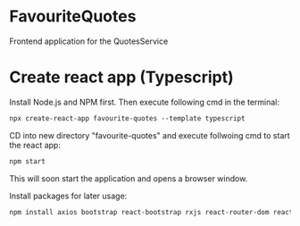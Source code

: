 # FavouriteQuotes
Frontend application for the QuotesService

# Create react app (Typescript)
Install Node.js and NPM first.
Then execute following cmd in the terminal:
``` ps
npx create-react-app favourite-quotes --template typescript
```

CD into new directory "favourite-quotes" and execute follwoing cmd to start the react app:
``` ps 
npm start
```

This will soon start the application and opens a browser window.

Install packages for later usage:
``` ps
npm install axios bootstrap react-bootstrap rxjs react-router-dom react-hook-form i18next i18next-browser-languagedetector
```